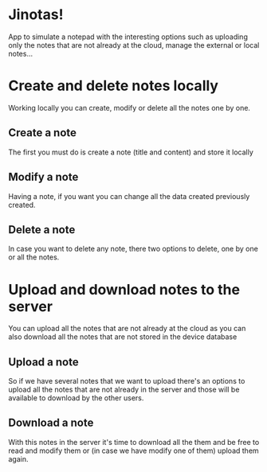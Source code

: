 # Jinotas!

App to simulate a notepad with the interesting options such as uploading only the notes that are not already at the cloud, manage the external or local notes...


# Create and delete notes locally

Working locally you can create, modify or delete all the notes one by one.


## Create a note

The first you must do is create a note (title and content) and store it locally

## Modify a note

Having a note, if you want you can change all the data created previously created.

## Delete a note

In case you want to delete any note, there two options to delete, one by one or all the notes.


# Upload and download notes to the server

You can upload all the notes that are not already at the cloud as you can also download all the notes that are not stored in the device database 

## Upload a note

So if we have several notes that we want to upload there's an options to upload all the notes that are not already in the server and those will be available to download by the other users.


## Download a note

With this notes in the server it's time to download all the them and be free to read and modify them or (in case we have modify one of them) upload them again.
